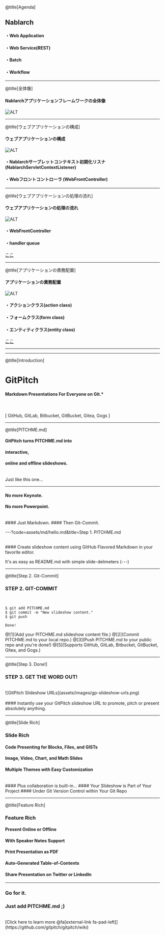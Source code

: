 
@title[Agenda]

## Nablarch

#### ・Web Application
#### ・Web Service(REST)
#### ・Batch
#### ・Workflow

---
@title[全体像]
#### Nablarchアプリケーションフレームワークの全体像

![ALT](https://nablarch.github.io/docs/5u9/doc/_images/framework.png)

---
@title[ウェブアプリケーションの構成]
#### ウェブアプリケーションの構成
![ALT](https://nablarch.github.io/docs/5u9/doc/_images/application_structure1.png)
#### ・Nablarchサーブレットコンテキスト初期化リスナ (NablarchServletContextListener)
#### ・Webフロントコントローラ (WebFrontController)
---
@title[ウェブアプリケーションの処理の流れ]
#### ウェブアプリケーションの処理の流れ
![ALT](https://nablarch.github.io/docs/5u9/doc/_images/web-design.png)
#### ・WebFrontController
#### ・handler queue
<a href="https://nablarch.github.io/docs/5u9/doc/application_framework/application_framework/web/architecture.html" target="_blank">
ここ</a>

---
@title[アプリケーションの責務配置]
#### アプリケーションの責務配置
![ALT](https://nablarch.github.io/docs/5u9/doc/_images/application_design.png)
#### ・アクションクラス(action class)
#### ・フォームクラス(form class)
#### ・エンティティクラス(entity class)
<a href="https://nablarch.github.io/docs/5u9/doc/application_framework/application_framework/web/application_design.html" target="_blank">ここ</a>


---




---
@title[Introduction]

# Git<span class="gold">Pitch</span>

#### Markdown Presentations For Everyone on Git.*
<br>
<br>
<span class="byline">[ GitHub, GitLab, Bitbucket, GitBucket, Gitea, Gogs ]</span>

---

@title[PITCHME.md]

#### GitPitch turns <span class="gold">PITCHME.md</span> into
#### interactive,
#### online and offline slideshows.
<br>
<span class="aside">Just like this one...</span>

---

#### No more <span class="gray">Keynote</span>.
#### No more <span class="gray">Powerpoint</span>.
<br>
#### Just <span class="gold">Markdown</span>.
#### Then <span class="gold">Git-Commit</span>.

---?code=assets/md/hello.md&title=Step 1. PITCHME.md

<br>
#### Create slideshow content using GitHub Flavored Markdown in your favorite editor.

<span class="aside">It's as easy as README.md with simple slide-delimeters (---)</span>

---

@title[Step 2. Git-Commit]

### <span class="gold">STEP 2. GIT-COMMIT</span>
<br>

```shell
$ git add PITCHME.md
$ git commit -m "New slideshow content."
$ git push

Done!
```

@[1](Add your PITCHME.md slideshow content file.)
@[2](Commit PITCHME.md to your local repo.)
@[3](Push PITCHME.md to your public repo and you're done!)
@[5](Supports GitHub, GitLab, Bitbucket, GitBucket, Gitea, and Gogs.)

---

@title[Step 3. Done!]

### <span class="gold">STEP 3. GET THE WORD OUT!</span>
<br>
![GitPitch Slideshow URLs](assets/images/gp-slideshow-urls.png)
<br>
<br>
#### Instantly use your GitPitch slideshow URL to promote, pitch or present absolutely anything.

---

@title[Slide Rich]

### <span class="gold">Slide Rich</span>

#### Code Presenting for Blocks, Files, and GISTs
#### Image, Video, Chart, and Math Slides
#### Multiple Themes with Easy Customization
<br>
#### <span class="gold">Plus collaboration is built-in...</span>
#### Your Slideshow is Part of Your Project
#### Under Git Version Control within Your Git Repo

---

@title[Feature Rich]

### <span class="gold">Feature Rich</span>

#### Present Online or Offline
#### With Speaker Notes Support
#### Print Presentation as PDF
#### Auto-Generated Table-of-Contents
#### Share Presentation on Twitter or LinkedIn

---

### Go for it.
### Just add <span class="gold">PITCHME.md</span> ;)
<br>
[Click here to learn more @fa[external-link fa-pad-left]](https://github.com/gitpitch/gitpitch/wiki)
